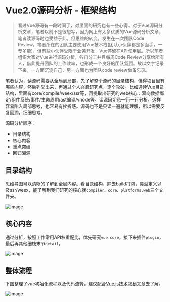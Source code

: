# Vue2.0源码分析 - 框架结构

> 看过Vue源码有一段时间了，对里面的研究也有一些心得。对于Vue源码分析文章，笔者以前不是很想写，因为网上有太多优质的Vue源码分析文章，笔者读源码时也受益于此。但思维的转变，发生在一次团队Code Review。笔者所在的团队主要使用Vue技术栈(团队小伙伴都是多面手，一专多能)，但有些小伙伴受限于业务开发，Vue停留在API使用层。所以笔者组织大家对Vue进行源码分析，各自分工并且每周Code Review分享给所有人，借此提升团队的工作效率，也形成一个良好的团队氛围。故以文字记录下来，一方面沉淀自己，另一方面也为团队code review做备忘录。

笔者认为，读源码需要从全局到局部，先了解整个源码的目录结构，懂得项目里有哪些内容，然后列举出来，再通过个人兴趣研究点，逐个攻破。比如通读Vue目录结构，里面有core/compile/weex/ssr等，再提取出研究的web核心：双向数据绑定/组件系统/事件/生命周期/ast编译/vnode等。读源码切忌一行一行分析，这样容易陷入局部思考，也容易有挫折感。源码也不是只读一遍就能理解，所以需要反复回溯，细细思考。

源码分析顺序：

* 目录结构
* 核心内容
* 重点突破
* 回归溯源

## 目录结构

思维导图可以清晰的了解到全局内容。看目录结构，除去build打包，类型定义以及ssr/weex，能了解到我们研究的核心就`compiler、core、platforms.web`三个文件夹。

![image](https://user-images.githubusercontent.com/6310131/45196761-6daeb100-b290-11e8-89fd-31e965e1fcee.png)

## 核心内容

通过分析，按照工作常用API权重配比，优先研究`vue core`，接下来插件`plugin`，最后再其他细枝末节`detail`。

![image](https://user-images.githubusercontent.com/6310131/45197180-85873480-b292-11e8-909d-37cc2dbdc5b2.png)

## 整体流程

下图整理了vue初始化流程以及代码流转，建议配合[Vue.js技术揭秘](https://ustbhuangyi.github.io/vue-analysis/prepare/entrance.html#vue-%E7%9A%84%E5%85%A5%E5%8F%A3)文章去了解。

![image](https://user-images.githubusercontent.com/6310131/45197312-1231f280-b293-11e8-83e0-93c4844924c9.png)
